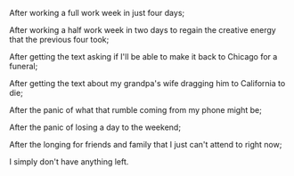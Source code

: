 After working a full work week in just four days;

After working a half work week in two days to regain the creative energy that the previous four took;

After getting the text asking if I'll be able to make it back to Chicago for a funeral; 

After getting the text about my grandpa's wife dragging him to California to die;

After the panic of what that rumble coming from my phone might be;

After the panic of losing a day to the weekend;

After the longing for friends and family that I just can't attend to right now;

I simply don't have anything left.